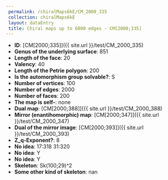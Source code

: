 ```yaml
--- 
 permalink: /chiralMaps6kE/CM_2000_335 
 collection: chiralMaps6kE
 layout: dataEntry
 title: Chiral maps up to 6000 edges - CM[2000;335]
---
```


- **ID**: [CM[2000;335]]({{ site.url }}/test/CM_2000_335)
- **Genus of the underlying surface**: 851
- **Length of the face**: 20
- **Valency**: 40
- **Length of the Petrie polygon**: 200
- **Is the automorphism group solvable?**: S
- **Number of vertices**: 100
- **Number of edges**: 2000
- **Number of faces**: 200
- **The map is self-**: none
- **Dual map**: [CM[2000;388]]({{ site.url }}/test/CM_2000_388)
- **Mirror (enantihomorphic) map**: [CM[2000;347]]({{ site.url }}/test/CM_2000_347)
- **Dual of the mirror image**: [CM[2000;393]]({{ site.url }}/test/CM_2000_393)
- **Z_q-Exponent?**: 8
- **No idea**:  17:318 31:320
- **No idea**: Y
- **No idea**: Y
- **Skeleton**: Sk(100;29)^2
- **Some other kind of skeleton**: nan

